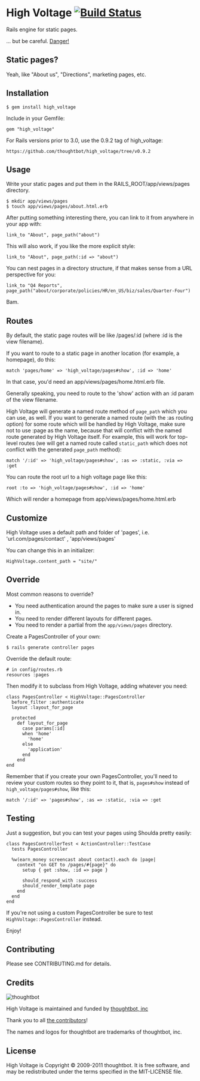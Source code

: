 # High Voltage [![Build Status](http://travis-ci.org/thoughtbot/high_voltage.png)](http://travis-ci.org/thoughtbot/high_voltage)

Rails engine for static pages.

... but be careful. [Danger!](http://www.youtube.com/watch?v=HD5tnb2RBYg)

Static pages?
-------------

Yeah, like "About us", "Directions", marketing pages, etc.

Installation
------------

    $ gem install high_voltage

Include in your Gemfile:

    gem "high_voltage"

For Rails versions prior to 3.0, use the 0.9.2 tag of high_voltage:

    https://github.com/thoughtbot/high_voltage/tree/v0.9.2

Usage
-----

Write your static pages and put them in the RAILS_ROOT/app/views/pages directory.

    $ mkdir app/views/pages
    $ touch app/views/pages/about.html.erb

After putting something interesting there, you can link to it from anywhere in your app with:

    link_to "About", page_path("about")

This will also work, if you like the more explicit style:

    link_to "About", page_path(:id => "about")

You can nest pages in a directory structure, if that makes sense from a URL perspective for you:

    link_to "Q4 Reports", page_path("about/corporate/policies/HR/en_US/biz/sales/Quarter-Four")

Bam.

Routes
------

By default, the static page routes will be like /pages/:id (where :id is the view filename).

If you want to route to a static page in another location (for example, a homepage), do this:

    match 'pages/home' => 'high_voltage/pages#show', :id => 'home'

In that case, you'd need an app/views/pages/home.html.erb file.

Generally speaking, you need to route to the 'show' action with an :id param of the view filename.

High Voltage will generate a named route method of `page_path` which you can use, as well.  If you 
want to generate a named route (with the :as routing option) for some route which will be handled 
by High Voltage, make sure not to use :page as the name, because that will conflict with the named 
route generated by High Voltage itself.  For example, this will work for top-level routes (we will 
get a named route called `static_path` which does not conflict with the generated `page_path` method):

    match '/:id' => 'high_voltage/pages#show', :as => :static, :via => :get

You can route the root url to a high voltage page like this:

    root :to => 'high_voltage/pages#show', :id => 'home'

Which will render a homepage from app/views/pages/home.html.erb

Customize
--------

High Voltage uses a default path and folder of 'pages', i.e. 'url.com/pages/contact' , 'app/views/pages'

You can change this in an initializer: 

    HighVoltage.content_path = "site/"

Override
--------

Most common reasons to override?

  * You need authentication around the pages to make sure a user is signed in.
  * You need to render different layouts for different pages.
  * You need to render a partial from the `app/views/pages` directory.

Create a PagesController of your own:

    $ rails generate controller pages

Override the default route:

    # in config/routes.rb
    resources :pages

Then modify it to subclass from High Voltage, adding whatever you need:

    class PagesController < HighVoltage::PagesController
      before_filter :authenticate
      layout :layout_for_page

      protected
        def layout_for_page
          case params[:id]
          when 'home'
            'home'
          else
            'application'
          end
        end
    end

Remember that if you create your own PagesController, you'll need to review your custom routes so they point to it, that is, <code>pages#show</code> instead of <code>high_voltage/pages#show</code>, like this:

    match '/:id' => 'pages#show', :as => :static, :via => :get

Testing
-------

Just a suggestion, but you can test your pages using Shoulda pretty easily:

    class PagesControllerTest < ActionController::TestCase
      tests PagesController

      %w(earn_money screencast about contact).each do |page|
        context "on GET to /pages/#{page}" do
          setup { get :show, :id => page }

          should_respond_with :success
          should_render_template page
        end
      end
    end

If you're not using a custom PagesController be sure to test <code>HighVoltage::PagesController</code> instead.

Enjoy!

Contributing
------------

Please see CONTRIBUTING.md for details.

Credits
-------

![thoughtbot](http://thoughtbot.com/images/tm/logo.png)

High Voltage is maintained and funded by [thoughtbot, inc](http://thoughtbot.com/community)

Thank you to all [the contributors](https://github.com/thoughtbot/high_voltage/contributors)!

The names and logos for thoughtbot are trademarks of thoughtbot, inc.

License
-------

High Voltage is Copyright © 2009-2011 thoughtbot. It is free software, and may be redistributed under the terms specified in the MIT-LICENSE file.
